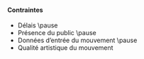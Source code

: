 #### Contraintes

- Délais \pause
- Présence du public \pause
- Données d’entrée du mouvement \pause
- Qualité artistique du mouvement

